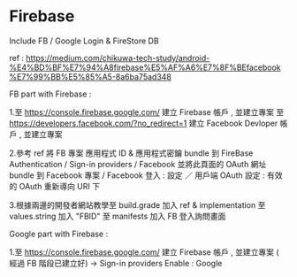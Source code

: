 # Firebase
Include FB / Google Login &amp; FireStore DB

ref : https://medium.com/chikuwa-tech-study/android-%E4%BD%BF%E7%94%A8firebase%E5%AF%A6%E7%8F%BEfacebook%E7%99%BB%E5%85%A5-8a6ba75ad348

FB part with Firebase :

1.至 https://console.firebase.google.com/ 建立 Firebase 帳戶 , 並建立專案
  至 https://developers.facebook.com/?no_redirect=1 建立 Facebook Devloper 帳戶 , 並建立專案

2.參考 ref 將 FB 專案 應用程式 ID  & 應用程式密鑰 bundle 到 FireBase Authentication / Sign-in providers / Facebook
  並將此頁面的 OAuth 網址 bundle 到 Facebook 專案 / Facebook 登入 : 設定 ／ 用戶端 OAuth 設定 : 有效的 OAuth 重新導向 URI 下

3.根據兩邊的開發者網站教學至 build.grade 加入 ref & implementation
  至 values.string 加入 "FBID"
  至 manifests 加入 FB 登入詢問畫面


Google part with Firebase :

1.至 https://console.firebase.google.com/ 建立 Firebase 帳戶 , 並建立專案 ( 經過 FB 階段已建立好)
  -> Sign-in providers Enable : Google 


